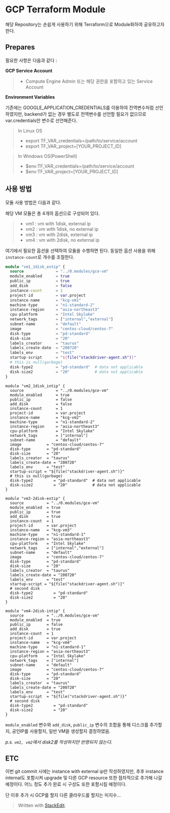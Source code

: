 ﻿
# GCP Terraform Module

  

해당 Repository는 손쉽게 사용하기 위해 Terraform으로 Module화하여 공유하고자 한다.
  

## Prepares

  

필요한 사항은 다음과 같다 :

  

**GCP Service Account**

>  - Compute Engine Admin 또는 해당 권한을 포함하고 있는 Service Account

  

**Environment Variables**

기존에는 GOOGLE_APPLICATION_CREDENTIALS를 이용하여 전역변수처럼 선언하였지만, backend가 없는 경우 별도로 전역변수를 선언할 필요가 없으므로 var.credentials만 변수로 선언해준다.
> In Linux OS
>  - export TF_VAR_credentials=/path/to/service/account
>  - export TF_VAR_project=[YOUR_PROJECT_ID]

> In Windows OS(PowerShell)
>  - $env:TF_VAR_credentials=/path/to/service/account
>  - $env:TF_VAR_project=[YOUR_PROJECT_ID]




## 사용 방법
모듈 사용 방법은 다음과 같다.

해당 VM 모듈은 총 4개의 옵션으로 구성되어 있다.
>  - vm1 : vm with 1disk, external ip
>  - vm2 : vm with 1disk, no external ip
>  - vm3 : vm with 2disk, external ip
>  - vm4 : vm with 2disk, no external ip

여기에서 필요한 옵션을 선택하여 모듈을 수행하면 된다.
동일한 옵션 사용을 위해 `instance-count`로 개수를 조절한다.

```terraform module
module "vm1_1disk_extip" {
  source              = "../0.modules/gce-vm"
  module_enabled      = true
  public_ip           = true
  add_disk            = false
  instance-count      = 1
  project-id          = var.project
  instance-name       = "kcg-vm1"
  machine-type        = "n1-standard-2"
  instance-region     = "asia-northeast3"
  cpu-platform        = "Intel Skylake"
  network_tags        = ["internal","external"]
  subnet-name         = "default"
  image               = "centos-cloud/centos-7"
  disk-type           = "pd-standard"
  disk-size           = "20"
  labels_creator      = "taurus"
  labels_create-date  = "200720"
  labels_env          = "test"
  startup-script      = "${file("stackdriver-agent.sh")}"
  # this is null(garbage)
  disk-type2          = "pd-standard"  # data not applicable
  disk-size2          = "20"           # data not applicable
}
```
```
module "vm2_1disk_intip" {
  source              = "../0.modules/gce-vm"
  module_enabled      = true
  public_ip           = false
  add_disk            = false
  instance-count      = 1
  project-id          = var.project
  instance-name       = "kcg-vm2"
  machine-type        = "n1-standard-2"
  instance-region     = "asia-northeast3"
  cpu-platform        = "Intel Skylake"
  network_tags        = ["internal"]
  subnet-name         = "default"
  image           = "centos-cloud/centos-7"
  disk-type       = "pd-standard"
  disk-size       = "20"
  labels_creator  = "taurus"
  labels_create-date = "200720"
  labels_env      = "test"
  startup-script = "${file("stackdriver-agent.sh")}"
  # this is null(garbage)
  disk-type2         = "pd-standard"  # data not applicable
  disk-size2         = "20"           # data not applicable
}
```
```
module "vm3-2disk-extip" {
  source          = "../0.modules/gce-vm"
  module_enabled  = true
  public_ip       = true
  add_disk        = true
  instance-count  = 1
  project-id      = var.project
  instance-name   = "kcg-vm3"
  machine-type    = "n1-standard-1"
  instance-region = "asia-northeast3"
  cpu-platform    = "Intel Skylake"
  network_tags    = ["internal","external"]
  subnet-name     = "default"
  image           = "centos-cloud/centos-7"
  disk-type       = "pd-standard"
  disk-size       = "20"
  labels_creator  = "taurus"
  labels_create-date = "200720"
  labels_env      = "test"
  startup-script = "${file("stackdriver-agent.sh")}"
  # second disk
  disk-type2         = "pd-standard"
  disk-size2         = "20"
}
```
```
module "vm4-2disk-intip" {
  source          = "../0.modules/gce-vm"
  module_enabled  = true
  public_ip       = false
  add_disk        = true
  instance-count  = 1
  project-id      = var.project
  instance-name   = "kcg-vm4"
  machine-type    = "n1-standard-1"
  instance-region = "asia-northeast3"
  cpu-platform    = "Intel Skylake"
  network_tags    = ["internal"]
  subnet-name     = "default"
  image           = "centos-cloud/centos-7"
  disk-type       = "pd-standard"
  disk-size       = "20"
  labels_creator  = "taurus"
  labels_create-date = "200720"
  labels_env      = "test"
  startup-script  = "${file("stackdriver-agent.sh")}"
  # second disk
  disk-type2         = "pd-standard"
  disk-size2         = "20"
}
```
`module_enabled` 변수와 `add_disk`, `public_ip` 변수의 조합을 통해 디스크를 추가할지, 공인IP를 사용할지, 일반 VM을 생성할지 결정하였음.

_p.s. `vm1, vm2`에서 disk2를 작성하지만 반영되지 않는다._

## ETC
  
  이번 git commit 시에는 instance with external ip만 작성하였지만, 추후 instance internal도 포함시켜 upgrade 및 다른 GCP resource 또한 점차적으로 추가해 나갈 예정이다.
  어느 정도 추가 완료 시 구성도 또한 포함시킬 예정이다.

단 이후 추가 시 GCP를 할지 다른 클라우드를 할지는 미지수...
  

> Written with [StackEdit](https://stackedit.io/).
